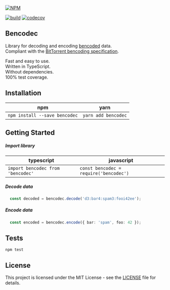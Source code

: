 
[![NPM](https://nodei.co/npm/bencodec.png)](https://npmjs.org/package/bencodec)

[![build](https://circleci.com/gh/IvanSolomakhin/bencodec.svg?style=shield)](https://app.circleci.com/pipelines/github/IvanSolomakhin/bencodec)
[![codecov](https://codecov.io/gh/IvanSolomakhin/bencodec/branch/master/graph/badge.svg)](https://codecov.io/gh/IvanSolomakhin/bencodec)

## Bencodec
  Library for decoding and encoding [bencoded](https://en.wikipedia.org/wiki/Bencode) data.  
  Compliant with the [BitTorrent bencoding specification](https://wiki.theory.org/index.php/BitTorrentSpecification#Bencoding).

  Fast and easy to use.  
  Written in TypeScript.  
  Without dependencies.  
  100% test coverage.
  
  
## Installation
| npm | yarn |
|---|---|
| `npm install --save bencodec` | `yarn add bencodec` |

## Getting Started

##### Import library
| typescript | javascript |
|---|---|
| ` import bencodec from 'bencodec' ` | ` const bencodec = require('bencodec') `|

##### Decode data
```typescript
  const decoded = bencodec.decode('d3:bar4:spam3:fooi42ee');
  ```

##### Encode data
```typescript
  const encoded = bencodec.encode({ bar: 'spam', foo: 42 });
```
  
## Tests
  ```
  npm test
  ```

## License
This project is licensed under the MIT License - see the [LICENSE](LICENSE) file for details.
